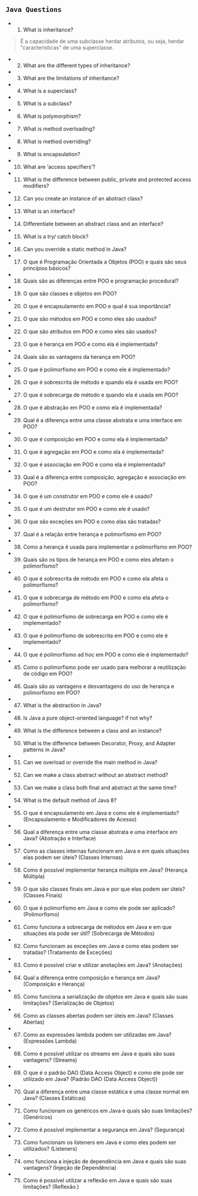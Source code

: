 ## `Java Questions`

- 01. What is inheritance?
> É a capacidade de uma subclasse herdar atributos, ou seja, herdar "características" de uma superclasse. 
- 02. What are the different types of inheritance?
- 03. What are the limitations of inheritance?
- 04. What is a superclass?
- 05. What is a subclass?
- 06. What is polymorphism?
- 07. What is method overloading?
- 08. What is method overriding?
- 09. What is encapsulation?
- 10. What are ‘access specifiers’?
- 11. What is the difference between public, private and protected access modifiers?
- 12. Can you create an instance of an abstract class?
- 13. What is an interface?
- 14. Differentiate between an abstract class and an interface?
- 15. What is a try/ catch block?
- 16. Can you override a static method in Java?
- 17. O que é Programação Orientada a Objetos (POO) e quais são seus princípios básicos?
- 18. Quais são as diferenças entre POO e programação procedural?
- 19. O que são classes e objetos em POO?
- 20. O que é encapsulamento em POO e qual é sua importância?
- 21. O que são métodos em POO e como eles são usados?
- 22. O que são atributos em POO e como eles são usados?
- 23. O que é herança em POO e como ela é implementada?
- 24. Quais são as vantagens da herança em POO?
- 25. O que é polimorfismo em POO e como ele é implementado?
- 26. O que é sobrescrita de método e quando ela é usada em POO?
- 27. O que é sobrecarga de método e quando ela é usada em POO?
- 28. O que é abstração em POO e como ela é implementada?
- 29. Qual é a diferença entre uma classe abstrata e uma interface em POO?
- 30. O que é composição em POO e como ela é implementada?
- 31. O que é agregação em POO e como ela é implementada?
- 32. O que é associação em POO e como ela é implementada?
- 33. Qual é a diferença entre composição, agregação e associação em POO?
- 34. O que é um construtor em POO e como ele é usado?
- 35. O que é um destrutor em POO e como ele é usado?
- 36. O que são exceções em POO e como elas são tratadas?
- 37. Qual é a relação entre herança e polimorfismo em POO?
- 38. Como a herança é usada para implementar o polimorfismo em POO?
- 39. Quais são os tipos de herança em POO e como eles afetam o polimorfismo?
- 40. O que é sobrescrita de método em POO e como ela afeta o polimorfismo?
- 41. O que é sobrecarga de método em POO e como ela afeta o polimorfismo?
- 42. O que é polimorfismo de sobrecarga em POO e como ele é implementado?
- 43. O que é polimorfismo de sobrescrita em POO e como ele é implementado?
- 44. O que é polimorfismo ad hoc em POO e como ele é implementado?
- 45. Como o polimorfismo pode ser usado para melhorar a reutilização de código em POO?
- 46. Quais são as vantagens e desvantagens do uso de herança e polimorfismo em POO?
- 47. What is the abstraction in Java?
- 48. Is Java a pure object-oriented language? if not why?
- 49. What is the difference between a class and an instance?
- 50. What is the difference between Decorator, Proxy, and Adapter patterns in Java?
- 51. Can we overload or override the main method in Java?
- 52. Can we make a class abstract without an abstract method?
- 53. Can we make a class both final and abstract at the same time?
- 54. What is the default method of Java 8?
- 55. O que é encapsulamento em Java e como ele é implementado? (Encapsulamento e Modificadores de Acesso)
- 56. Qual a diferença entre uma classe abstrata e uma interface em Java? (Abstração e Interface)
- 57. Como as classes internas funcionam em Java e em quais situações elas podem ser úteis? (Classes Internas)
- 58. Como é possível implementar herança múltipla em Java? (Herança Múltipla)
- 59. O que são classes finais em Java e por que elas podem ser úteis? (Classes Finais)
- 60. O que é polimorfismo em Java e como ele pode ser aplicado? (Polimorfismo)
- 61. Como funciona a sobrecarga de métodos em Java e em que situações ela pode ser útil? (Sobrecarga de Métodos)
- 62. Como funcionam as exceções em Java e como elas podem ser tratadas? (Tratamento de Exceções)
- 63. Como é possível criar e utilizar anotações em Java? (Anotações)
- 64. Qual a diferença entre composição e herança em Java? (Composição e Herança)
- 65. Como funciona a serialização de objetos em Java e quais são suas limitações? (Serialização de Objetos)
- 66. Como as classes abertas podem ser úteis em Java? (Classes Abertas)
- 67. Como as expressões lambda podem ser utilizadas em Java? (Expressões Lambda)
- 68. Como é possível utilizar os streams em Java e quais são suas vantagens? (Streams)
- 69. O que é o padrão DAO (Data Access Object) e como ele pode ser utilizado em Java? (Padrão DAO (Data Access Object))
- 70. Qual a diferença entre uma classe estática e uma classe normal em Java? (Classes Estáticas)
- 71. Como funcionam os genéricos em Java e quais são suas limitações? (Genéricos)
- 72. Como é possível implementar a segurança em Java? (Segurança)
- 73. Como funcionam os listeners em Java e como eles podem ser utilizados? (Listeners)
- 74. omo funciona a injeção de dependência em Java e quais são suas vantagens? (Injeção de Dependência)
- 75. Como é possível utilizar a reflexão em Java e quais são suas limitações? (Reflexão.)























